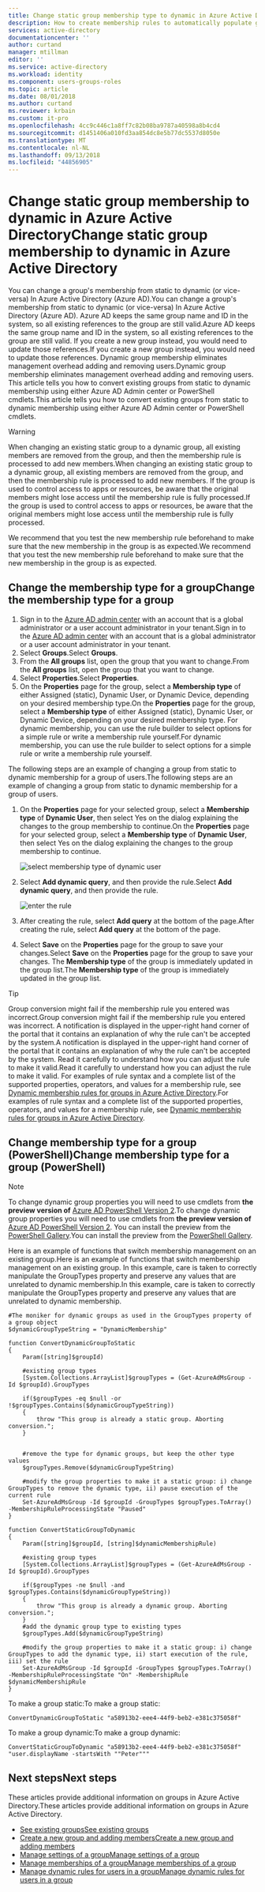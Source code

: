 ```yaml
---
title: Change static group membership type to dynamic in Azure Active Directory | Microsoft Docs
description: How to create membership rules to automatically populate groups, and a rule reference.
services: active-directory
documentationcenter: ''
author: curtand
manager: mtillman
editor: ''
ms.service: active-directory
ms.workload: identity
ms.component: users-groups-roles
ms.topic: article
ms.date: 08/01/2018
ms.author: curtand
ms.reviewer: krbain
ms.custom: it-pro
ms.openlocfilehash: 4cc9c446c1a8ff7c82b08ba9787a40598a8b4cd4
ms.sourcegitcommit: d1451406a010fd3aa854dc8e5b77dc5537d8050e
ms.translationtype: MT
ms.contentlocale: nl-NL
ms.lasthandoff: 09/13/2018
ms.locfileid: "44856905"
---
```

# <a name="change-static-group-membership-to-dynamic-in-azure-active-directory"></a><span data-ttu-id="f0e71-103">Change static group membership to dynamic in Azure Active Directory</span><span class="sxs-lookup"><span data-stu-id="f0e71-103">Change static group membership to dynamic in Azure Active Directory</span></span>

<span data-ttu-id="f0e71-104">You can change a group's membership from static to dynamic (or vice-versa) In Azure Active Directory (Azure AD).</span><span class="sxs-lookup"><span data-stu-id="f0e71-104">You can change a group's membership from static to dynamic (or vice-versa) In Azure Active Directory (Azure AD).</span></span> <span data-ttu-id="f0e71-105">Azure AD keeps the same group name and ID in the system, so all existing references to the group are still valid.</span><span class="sxs-lookup"><span data-stu-id="f0e71-105">Azure AD keeps the same group name and ID in the system, so all existing references to the group are still valid.</span></span> <span data-ttu-id="f0e71-106">If you create a new group instead, you would need to update those references.</span><span class="sxs-lookup"><span data-stu-id="f0e71-106">If you create a new group instead, you would need to update those references.</span></span> <span data-ttu-id="f0e71-107">Dynamic group membership eliminates management overhead adding and removing users.</span><span class="sxs-lookup"><span data-stu-id="f0e71-107">Dynamic group membership eliminates management overhead adding and removing users.</span></span> <span data-ttu-id="f0e71-108">This article tells you how to convert existing groups from static to dynamic membership using either Azure AD Admin center or PowerShell cmdlets.</span><span class="sxs-lookup"><span data-stu-id="f0e71-108">This article tells you how to convert existing groups from static to dynamic membership using either Azure AD Admin center or PowerShell cmdlets.</span></span>

> [!WARNING]
> <span data-ttu-id="f0e71-109">When changing an existing static group to a dynamic group, all existing members are removed from the group, and then the membership rule is processed to add new members.</span><span class="sxs-lookup"><span data-stu-id="f0e71-109">When changing an existing static group to a dynamic group, all existing members are removed from the group, and then the membership rule is processed to add new members.</span></span> <span data-ttu-id="f0e71-110">If the group is used to control access to apps or resources, be aware that the original members might lose access until the membership rule is fully processed.</span><span class="sxs-lookup"><span data-stu-id="f0e71-110">If the group is used to control access to apps or resources, be aware that the original members might lose access until the membership rule is fully processed.</span></span>
>
> <span data-ttu-id="f0e71-111">We recommend that you test the new membership rule beforehand to make sure that the new membership in the group is as expected.</span><span class="sxs-lookup"><span data-stu-id="f0e71-111">We recommend that you test the new membership rule beforehand to make sure that the new membership in the group is as expected.</span></span>

## <a name="change-the-membership-type-for-a-group"></a><span data-ttu-id="f0e71-112">Change the membership type for a group</span><span class="sxs-lookup"><span data-stu-id="f0e71-112">Change the membership type for a group</span></span>

1. <span data-ttu-id="f0e71-113">Sign in to the [Azure AD admin center](https://aad.portal.azure.com) with an account that is a global administrator or a user account administrator in your tenant.</span><span class="sxs-lookup"><span data-stu-id="f0e71-113">Sign in to the [Azure AD admin center](https://aad.portal.azure.com) with an account that is a global administrator or a user account administrator in your tenant.</span></span>
2. <span data-ttu-id="f0e71-114">Select **Groups**.</span><span class="sxs-lookup"><span data-stu-id="f0e71-114">Select **Groups**.</span></span>
3. <span data-ttu-id="f0e71-115">From the **All groups** list, open the group that you want to change.</span><span class="sxs-lookup"><span data-stu-id="f0e71-115">From the **All groups** list, open the group that you want to change.</span></span>
4. <span data-ttu-id="f0e71-116">Select **Properties**.</span><span class="sxs-lookup"><span data-stu-id="f0e71-116">Select **Properties**.</span></span>
5. <span data-ttu-id="f0e71-117">On the **Properties** page for the group, select a **Membership type** of either Assigned (static), Dynamic User, or Dynamic Device, depending on your desired membership type.</span><span class="sxs-lookup"><span data-stu-id="f0e71-117">On the **Properties** page for the group, select a **Membership type** of either Assigned (static), Dynamic User, or Dynamic Device, depending on your desired membership type.</span></span> <span data-ttu-id="f0e71-118">For dynamic membership, you can use the rule builder to select options for a simple rule or write a membership rule yourself.</span><span class="sxs-lookup"><span data-stu-id="f0e71-118">For dynamic membership, you can use the rule builder to select options for a simple rule or write a membership rule yourself.</span></span> 

<span data-ttu-id="f0e71-119">The following steps are an example of changing a group from static to dynamic membership for a group of users.</span><span class="sxs-lookup"><span data-stu-id="f0e71-119">The following steps are an example of changing a group from static to dynamic membership for a group of users.</span></span>

1. <span data-ttu-id="f0e71-120">On the **Properties** page for your selected group, select a **Membership type** of **Dynamic User**, then select Yes on the dialog explaining the changes to the group membership to continue.</span><span class="sxs-lookup"><span data-stu-id="f0e71-120">On the **Properties** page for your selected group, select a **Membership type** of **Dynamic User**, then select Yes on the dialog explaining the changes to the group membership to continue.</span></span> 
  
   ![select membership type of dynamic user](./media/groups-change-type/select-group-to-convert.png)
  
2. <span data-ttu-id="f0e71-122">Select **Add dynamic query**, and then provide the rule.</span><span class="sxs-lookup"><span data-stu-id="f0e71-122">Select **Add dynamic query**, and then provide the rule.</span></span>
  
   ![enter the rule](./media/groups-change-type/enter-rule.png)
  
3. <span data-ttu-id="f0e71-124">After creating the rule, select **Add query** at the bottom of the page.</span><span class="sxs-lookup"><span data-stu-id="f0e71-124">After creating the rule, select **Add query** at the bottom of the page.</span></span>
4. <span data-ttu-id="f0e71-125">Select **Save** on the **Properties** page for the group to save your changes.</span><span class="sxs-lookup"><span data-stu-id="f0e71-125">Select **Save** on the **Properties** page for the group to save your changes.</span></span> <span data-ttu-id="f0e71-126">The **Membership type** of the group is immediately updated in the group list.</span><span class="sxs-lookup"><span data-stu-id="f0e71-126">The **Membership type** of the group is immediately updated in the group list.</span></span>

> [!TIP]
> <span data-ttu-id="f0e71-127">Group conversion might fail if the membership rule you entered was incorrect.</span><span class="sxs-lookup"><span data-stu-id="f0e71-127">Group conversion might fail if the membership rule you entered was incorrect.</span></span> <span data-ttu-id="f0e71-128">A notification is displayed in the upper-right hand corner of the portal that it contains an explanation of why the rule can't be accepted by the system.</span><span class="sxs-lookup"><span data-stu-id="f0e71-128">A notification is displayed in the upper-right hand corner of the portal that it contains an explanation of why the rule can't be accepted by the system.</span></span> <span data-ttu-id="f0e71-129">Read it carefully to understand how you can adjust the rule to make it valid.</span><span class="sxs-lookup"><span data-stu-id="f0e71-129">Read it carefully to understand how you can adjust the rule to make it valid.</span></span> <span data-ttu-id="f0e71-130">For examples of rule syntax and a complete list of the supported properties, operators, and values for a membership rule, see [Dynamic membership rules for groups in Azure Active Directory](groups-dynamic-membership.md).</span><span class="sxs-lookup"><span data-stu-id="f0e71-130">For examples of rule syntax and a complete list of the supported properties, operators, and values for a membership rule, see [Dynamic membership rules for groups in Azure Active Directory](groups-dynamic-membership.md).</span></span>


## <a name="change-membership-type-for-a-group-powershell"></a><span data-ttu-id="f0e71-131">Change membership type for a group (PowerShell)</span><span class="sxs-lookup"><span data-stu-id="f0e71-131">Change membership type for a group (PowerShell)</span></span>

> [!NOTE]
> <span data-ttu-id="f0e71-132">To change dynamic group properties you will need to use cmdlets from **the preview version of** [Azure AD PowerShell Version 2](https://docs.microsoft.com/powershell/azure/active-directory/install-adv2?view=azureadps-2.0).</span><span class="sxs-lookup"><span data-stu-id="f0e71-132">To change dynamic group properties you will need to use cmdlets from **the preview version of** [Azure AD PowerShell Version 2](https://docs.microsoft.com/powershell/azure/active-directory/install-adv2?view=azureadps-2.0).</span></span> <span data-ttu-id="f0e71-133">You can install the preview from the [PowerShell Gallery](https://www.powershellgallery.com/packages/AzureADPreview).</span><span class="sxs-lookup"><span data-stu-id="f0e71-133">You can install the preview from the [PowerShell Gallery](https://www.powershellgallery.com/packages/AzureADPreview).</span></span>

<span data-ttu-id="f0e71-134">Here is an example of functions that switch membership management on an existing group.</span><span class="sxs-lookup"><span data-stu-id="f0e71-134">Here is an example of functions that switch membership management on an existing group.</span></span> <span data-ttu-id="f0e71-135">In this example, care is taken to correctly manipulate the GroupTypes property and preserve any values that are unrelated to dynamic membership.</span><span class="sxs-lookup"><span data-stu-id="f0e71-135">In this example, care is taken to correctly manipulate the GroupTypes property and preserve any values that are unrelated to dynamic membership.</span></span>

```
#The moniker for dynamic groups as used in the GroupTypes property of a group object
$dynamicGroupTypeString = "DynamicMembership"

function ConvertDynamicGroupToStatic
{
    Param([string]$groupId)

    #existing group types
    [System.Collections.ArrayList]$groupTypes = (Get-AzureAdMsGroup -Id $groupId).GroupTypes

    if($groupTypes -eq $null -or !$groupTypes.Contains($dynamicGroupTypeString))
    {
        throw "This group is already a static group. Aborting conversion.";
    }


    #remove the type for dynamic groups, but keep the other type values
    $groupTypes.Remove($dynamicGroupTypeString)

    #modify the group properties to make it a static group: i) change GroupTypes to remove the dynamic type, ii) pause execution of the current rule
    Set-AzureAdMsGroup -Id $groupId -GroupTypes $groupTypes.ToArray() -MembershipRuleProcessingState "Paused"
}

function ConvertStaticGroupToDynamic
{
    Param([string]$groupId, [string]$dynamicMembershipRule)

    #existing group types
    [System.Collections.ArrayList]$groupTypes = (Get-AzureAdMsGroup -Id $groupId).GroupTypes

    if($groupTypes -ne $null -and $groupTypes.Contains($dynamicGroupTypeString))
    {
        throw "This group is already a dynamic group. Aborting conversion.";
    }
    #add the dynamic group type to existing types
    $groupTypes.Add($dynamicGroupTypeString)

    #modify the group properties to make it a static group: i) change GroupTypes to add the dynamic type, ii) start execution of the rule, iii) set the rule
    Set-AzureAdMsGroup -Id $groupId -GroupTypes $groupTypes.ToArray() -MembershipRuleProcessingState "On" -MembershipRule $dynamicMembershipRule
}
```
<span data-ttu-id="f0e71-136">To make a group static:</span><span class="sxs-lookup"><span data-stu-id="f0e71-136">To make a group static:</span></span>

```
ConvertDynamicGroupToStatic "a58913b2-eee4-44f9-beb2-e381c375058f"
```

<span data-ttu-id="f0e71-137">To make a group dynamic:</span><span class="sxs-lookup"><span data-stu-id="f0e71-137">To make a group dynamic:</span></span>

```
ConvertStaticGroupToDynamic "a58913b2-eee4-44f9-beb2-e381c375058f" "user.displayName -startsWith ""Peter"""
```

## <a name="next-steps"></a><span data-ttu-id="f0e71-138">Next steps</span><span class="sxs-lookup"><span data-stu-id="f0e71-138">Next steps</span></span>

<span data-ttu-id="f0e71-139">These articles provide additional information on groups in Azure Active Directory.</span><span class="sxs-lookup"><span data-stu-id="f0e71-139">These articles provide additional information on groups in Azure Active Directory.</span></span>

* [<span data-ttu-id="f0e71-140">See existing groups</span><span class="sxs-lookup"><span data-stu-id="f0e71-140">See existing groups</span></span>](../fundamentals/active-directory-groups-view-azure-portal.md)
* [<span data-ttu-id="f0e71-141">Create a new group and adding members</span><span class="sxs-lookup"><span data-stu-id="f0e71-141">Create a new group and adding members</span></span>](../fundamentals/active-directory-groups-create-azure-portal.md)
* [<span data-ttu-id="f0e71-142">Manage settings of a group</span><span class="sxs-lookup"><span data-stu-id="f0e71-142">Manage settings of a group</span></span>](../fundamentals/active-directory-groups-settings-azure-portal.md)
* [<span data-ttu-id="f0e71-143">Manage memberships of a group</span><span class="sxs-lookup"><span data-stu-id="f0e71-143">Manage memberships of a group</span></span>](../fundamentals/active-directory-groups-membership-azure-portal.md)
* [<span data-ttu-id="f0e71-144">Manage dynamic rules for users in a group</span><span class="sxs-lookup"><span data-stu-id="f0e71-144">Manage dynamic rules for users in a group</span></span>](groups-dynamic-membership.md)
